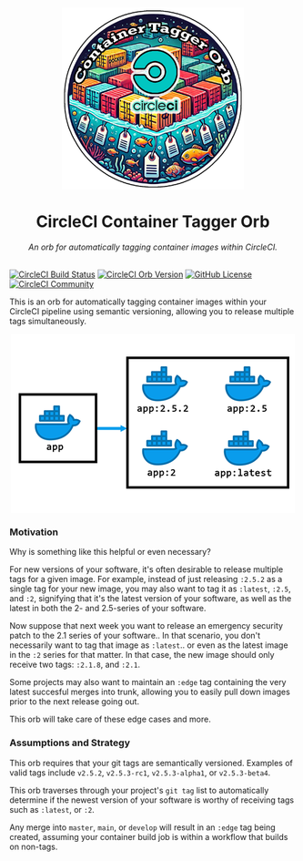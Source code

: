<div align="center">
  <img align="center" width="320" src="assets/logos/container-tagger-orb-v3.png" alt="Container Tagger Orb">
  <h1>CircleCI Container Tagger Orb</h1>
  <i>An orb for automatically tagging container images within CircleCI.</i><br /><br />
</div>

[![CircleCI Build Status](https://circleci.com/gh/juburr/container-tagger-orb.svg?style=shield "CircleCI Build Status")](https://circleci.com/gh/juburr/container-tagger-orb) [![CircleCI Orb Version](https://badges.circleci.com/orbs/juburr/container-tagger-orb.svg)](https://circleci.com/developer/orbs/orb/juburr/container-tagger-orb) [![GitHub License](https://img.shields.io/badge/license-MIT-lightgrey.svg)](https://raw.githubusercontent.com/juburr/container-tagger-orb/master/LICENSE) [![CircleCI Community](https://img.shields.io/badge/community-CircleCI%20Discuss-343434.svg)](https://discuss.circleci.com/c/ecosystem/orbs)

This is an orb for automatically tagging container images within your CircleCI pipeline using semantic versioning, allowing you to release multiple tags simultaneously.

<div align="center">
    <img align="center" width="500" src="assets/tagger-concept-v2.png" alt="Container Tagger Concept">
</div>

### Motivation
Why is something like this helpful or even necessary?

For new versions of your software, it's often desirable to release multiple tags for a given image. For example, instead of just releasing `:2.5.2` as a single tag for your new image, you may also want to tag it as `:latest`, `:2.5`, and `:2`, signifying that it's the latest version of your software, as well as the latest in both the 2- and 2.5-series of your software.

Now suppose that next week you want to release an emergency security patch to the 2.1 series of your software.. In that scenario, you don't necessarily want to tag that image as `:latest`.. or even as the latest image in the `:2` series for that matter. In that case, the new image should only receive two tags: `:2.1.8`, and `:2.1`.

Some projects may also want to maintain an `:edge` tag containing the very latest succesful merges into trunk, allowing you to easily pull down images prior to the next release going out.

This orb will take care of these edge cases and more.

### Assumptions and Strategy

This orb requires that your git tags are semantically versioned. Examples of valid tags include `v2.5.2`, `v2.5.3-rc1`, `v2.5.3-alpha1`, or `v2.5.3-beta4`.

This orb traverses through your project's `git tag` list to automatically determine if the newest version of your software is worthy of receiving tags such as `:latest`, or `:2`.

Any merge into `master`, `main`, or `develop` will result in an `:edge` tag being created, assuming your container build job is within a workflow that builds on non-tags.
